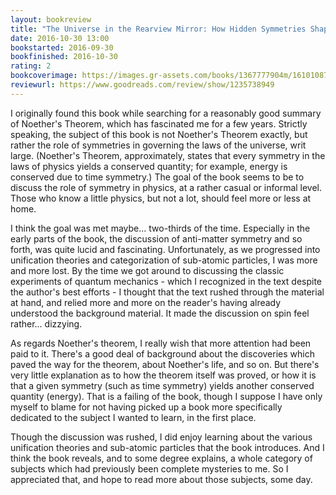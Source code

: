```yaml
---
layout: bookreview
title: "The Universe in the Rearview Mirror: How Hidden Symmetries Shape Reality"
date: 2016-10-30 13:00
bookstarted: 2016-09-30
bookfinished: 2016-10-30
rating: 2
bookcoverimage: https://images.gr-assets.com/books/1367777904m/16101087.jpg
reviewurl: https://www.goodreads.com/review/show/1235738949
---
```


I originally found this book while searching for a reasonably good summary of Noether's Theorem, which has fascinated me for a few years. Strictly speaking, the subject of this book is not Noether's Theorem exactly, but rather the role of symmetries in governing the laws of the universe, writ large. (Noether's Theorem, approximately, states that every symmetry in the laws of physics yields a conserved quantity; for example, energy is conserved due to time symmetry.) The goal of the book seems to be to discuss the role of symmetry in physics, at a rather casual or informal level. Those who know a little physics, but not a lot, should feel more or less at home.



I think the goal was met maybe... two-thirds of the time. Especially in the early parts of the book, the discussion of anti-matter symmetry and so forth, was quite lucid and fascinating. Unfortunately, as we progressed into unification theories and categorization of sub-atomic particles, I was more and more lost. By the time we got around to discussing the classic experiments of quantum mechanics - which I recognized in the text despite the author's best efforts - I thought that the text rushed through the material at hand, and relied more and more on the reader's having already understood the background material. It made the discussion on spin feel rather... dizzying.



As regards Noether's theorem, I really wish that more attention had been paid to it. There's a good deal of background about the discoveries which paved the way for the theorem, about Noether's life, and so on. But there's very little explanation as to how the theorem itself was proved, or how it is that a given symmetry (such as time symmetry) yields another conserved quantity (energy). That is a failing of the book, though I suppose I have only myself to blame for not having picked up a book more specifically dedicated to the subject I wanted to learn, in the first place.



Though the discussion was rushed, I did enjoy learning about the various unification theories and sub-atomic particles that the book introduces. And I think the book reveals, and to some degree explains, a whole category of subjects which had previously been complete mysteries to me. So I appreciated that, and hope to read more about those subjects, some day.